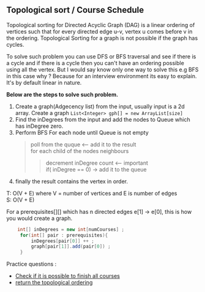 ## Topological sort / Course Schedule

Topological sorting for Directed Acyclic Graph (DAG) is a linear ordering of vertices such that for 
every directed edge u-v, vertex u comes before v in the ordering. 
Topological Sorting for a graph is not possible if the graph has cycles.

To solve such problem you can use DFS or BFS traversal and see if there is a cycle and
if there is a cycle then you can't have an ordering possible using all the vertex.
But I would say know only one way to solve this e.g BFS in this case why ? 
Because for an interview environment its easy to explain. It's by default linear in nature.

**Below are the steps to solve such problem.**

1. Create a graph(Adgecency list) from the input, usually input is a 2d array. Create a graph `List<Integer> gph[] = new ArrayList[size]`
2. Find the inDegrees from the input and add the nodes to Queue which has inDegree zero.
3. Perform BFS For each node until Queue is not empty 
      > poll from the quque <-- add it to the result  
      > for each child of the nodes neighbours  
      >> decrement inDegree count <-- important  
      >> if( inDegree == 0) -> add it to the queue
4. finally the result contains the vertex in order.

T: O(V + E) where V = number of vertices and E is number of edges  
S: O(V + E)

For a prerequisites[][] which has n directed edges e[1] -> e[0], this is how you would create a graph.

```java
    int[] inDegrees = new int[numCourses] ;
     for(int[] pair : prerequisites){
         inDegrees[pair[0]] ++ ;
         graph[pair[1]].add(pair[0]) ;
     }
```
Practice questions :
* [Check if it is possible to finish all courses](https://leetcode.com/problems/course-schedule)
* [return the topological ordering](https://leetcode.com/problems/course-schedule-ii)



